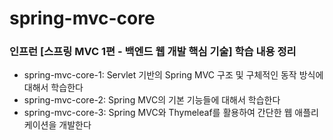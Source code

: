 # spring-mvc-core

### 인프런 [스프링 MVC 1편 - 백엔드 웹 개발 핵심 기술] 학습 내용 정리

- spring-mvc-core-1: Servlet 기반의 Spring MVC 구조 및 구체적인 동작 방식에 대해서 학습한다
- spring-mvc-core-2: Spring MVC의 기본 기능들에 대해서 학습한다
- spring-mvc-core-3: Spring MVC와 Thymeleaf를 활용하여 간단한 웹 애플리케이션을 개발한다
